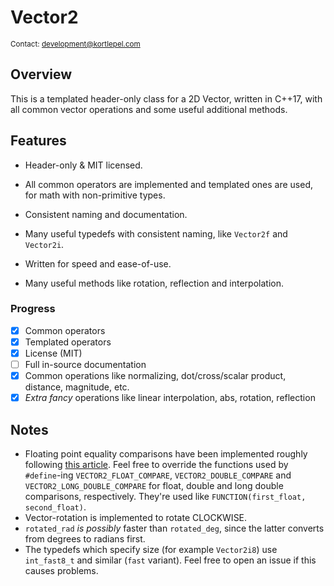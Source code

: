 # Vector2

<sub>Contact: development@kortlepel.com</sub>

## Overview

This is a templated header-only class for a 2D Vector, written in C++17, with all common vector operations and some useful additional methods.

## Features

* Header-only & MIT licensed.

* All common operators are implemented and templated ones are used, for math with non-primitive types.

* Consistent naming and documentation.

* Many useful typedefs with consistent naming, like `Vector2f` and `Vector2i`.

* Written for speed and ease-of-use.

* Many useful methods like rotation, reflection and interpolation.

### Progress

- [x] Common operators
- [x] Templated operators
- [x] License (MIT)
- [ ] Full in-source documentation
- [x] Common operations like normalizing, dot/cross/scalar product, distance, magnitude, etc.
- [x] _Extra fancy_ operations like linear interpolation, abs, rotation, reflection

## Notes

- Floating point equality comparisons have been implemented roughly following [this article](https://bitbashing.io/comparing-floats.html). Feel free to override the functions used by `#define`-ing `VECTOR2_FLOAT_COMPARE`, `VECTOR2_DOUBLE_COMPARE` and `VECTOR2_LONG_DOUBLE_COMPARE` for float, double and long double comparisons, respectively. They're used like `FUNCTION(first_float, second_float)`.
- Vector-rotation is implemented to rotate CLOCKWISE.
- `rotated_rad` _is possibly_ faster than `rotated_deg`, since the latter converts from degrees to radians first.
- The typedefs which specify size (for example `Vector2i8`) use `int_fast8_t` and similar (`fast` variant). Feel free to open an issue if this causes problems.
